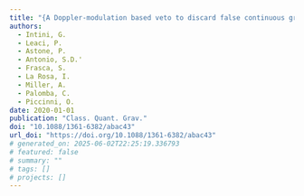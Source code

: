 ```yaml
---
title: "{A Doppler-modulation based veto to discard false continuous gravitational-wave candidates}"
authors:
  - Intini, G.
  - Leaci, P.
  - Astone, P.
  - Antonio, S.D.'
  - Frasca, S.
  - La Rosa, I.
  - Miller, A.
  - Palomba, C.
  - Piccinni, O.
date: 2020-01-01
publication: "Class. Quant. Grav."
doi: "10.1088/1361-6382/abac43"
url_doi: "https://doi.org/10.1088/1361-6382/abac43"
# generated_on: 2025-06-02T22:25:19.336793
# featured: false
# summary: ""
# tags: []
# projects: []
---
```

